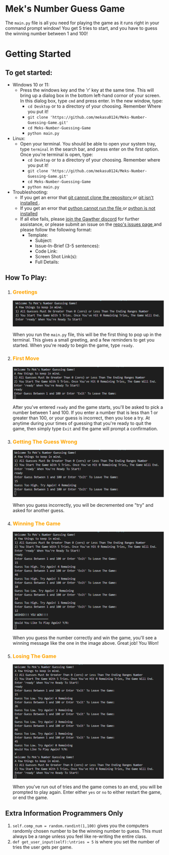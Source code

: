 <h1>Mek's Number Guess Game</h1>
<p>
    The <code>main.py</code> file is all you need for playing the game as it runs right in your command prompt window! You get 5 tries to start, and you have to guess the winning number between 1 and 100!
</p>
<h1>Getting Started</h1>
<p>
    <h2>To get started:</h2>
    <ul>
        <li>Windows 10 or 11:
            <ul>
                <li>
                    Press the windows key and the 'r' key at the same time. This will bring up a dialog box in the bottom left-hand cornor of your screen. In this dialog box, type <code>cmd</code> and press enter. In the new window, type:
                    <ul>
                        <li><code>cd Desktop</code> or to a directory of your choosing. Remember Where you put it!</li>
                        <li><code>git clone 'https://github.com/mekasu0124/Meks-Number-Guessing-Game.git'</code></li>
                        <li><code>cd Meks-Number-Guessing-Game</code></li>
                        <li><code>python main.py</code></li>
                    </ul>
                </li>
            </ul>
        </li>
        <li>Linux:
            <ul>
                <li>
                    Open your terminal. You should be able to open your system tray, type <code>terminal</code> in the search bar, and press enter on the first option.
                    Once you're terminal is open, type:
                    <ul>
                        <li><code>cd Desktop</code> or to a directory of your choosing. Remember where you put it!</li>
                        <li><code>git clone 'https://github.com/mekasu0124/Meks-Number-Guessing-Game.git'</code></li>
                        <li><code>cd Meks-Number-Guessing-Game</code></li>
                        <li><code>python main.py</code></li>
                    </ul>
                </li>
            </ul>
        </li>
        <li>Troubleshooting:
            <ul>
                <li>
                    If you get an error that
                    <a href="https://docs.github.com/en/repositories/creating-and-managing-repositories/troubleshooting-cloning-errors">
                        git cannot clone the repository
                    </a>
                    or
                    <a href="https://stackoverflow.com/questions/19290899/git-is-not-installed-or-not-in-the-path">
                        git isn't installed
                    </a>.
                </li>
                <li>
                    If you get an error that
                    <a href="https://realpython.com/run-python-scripts/">
                        python cannot run the file
                    </a>
                    or
                    <a href="https://github.com/microsoft/vscode-python/issues/9576">
                        python is not installed
                    </a>
                </li>
                <li>
                    If all else fails, please <a href="https://discord.gg/95uVDay6TH">join the Gawther discord</a> for further assistance, or please submit an issue on the <a href="https://github.com/mekasu0124/Meks-Number-Guessing-Game/issues">
                        repo's issues page
                    </a> and please follow the following format:
                    <ul>
                        <li>
                            Template:
                            <ul>
                                <li>Subject:</li>
                                <li>Issue-In-Brief (3-5 sentences):</li>
                                <li>Code Link:</li>
                                <li>Screen Shot Link(s):</li>
                                <li>Full Details:</li>
                            </ul>
                        </li>
                    </ul>
                </li>
            </ul>
        </li>
    </ul>
</p>
<h2>How To Play:</h2>
<p>
    <ol>
        <li>
            <h3 style="color: orange;">Greetings</h3>
            <img src="./images/step_one.png" />
            <p>
                When you run the <code>main.py</code> file, this will be the first thing to pop up in the terminal. This gives a small greeting, and a few reminders to get you started. When you're ready to begin the game, type <code>ready</code>.
            </p>
        </li>
        <li>
            <h3 style="color: orange;">First Move</h3>
            <img src="./images/step_two.png" />
            <p>
                After you've entered <code>ready</code> and the game starts, you'll be asked to pick a number between 1 and 100. If you enter a number that is less than 1 or greater than 100, or your guess is incorrect, then you lose a try. At anytime during your times of guessing that you're ready to quit the game, then simply type <code>Exit</code> and the game will prompt a confirmation.
            </p>
        </li>
        <li>
            <h3 style="color: orange;">Getting The Guess Wrong</h3>
            <img src="./images/step_three.png" />
            <p>When you guess incorrectly, you will be decremented one "try" and asked for another guess.</p>
        </li>
        <li>
            <h3 style="color: orange;">Winning The Game</h3>
            <img src="./images/step_four.png" />
            <p>
                When you guess the number correctly and win the game, you'll see a winning message like the one in the image above. Great job! You Won!
            </p>
        </li>
        <li>
            <h3 style="color: orange;">Losing The Game</h3>
            <img src="./images/step_five.png" />
            <p>
                When you've run out of tries and the game comes to an end, you will be prompted to play again. Enter either <code>yes</code> or <code>no</code> to either restart the game, or end the game.
            </p>
        </li>
    </ol>
</p>
<h2>Extra Information <strong>Programmers Only</strong></h2>
<p>
    <ol>
        <li>
            <code>self.comp_num = random.randint(1,100)</code> gives you the computers randomly chosen number to be the winning number to guess. This must always be a range unless you feel like re-writing the entire class.
        </li>
        <li>
            <code>def get_user_input(self):\ntries = 5</code> is where you set the number of tries the user gets per game.
        </li>
    </ol>
</p>